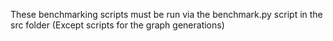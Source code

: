 These benchmarking scripts must be run via the benchmark.py script in the src folder
(Except scripts for the graph generations)
